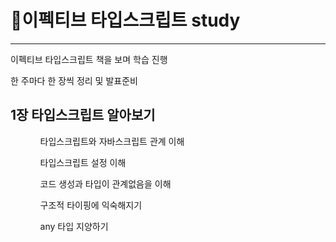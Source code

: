 
# 🎠이펙티브 타입스크립트 study
<hr/>
<p>이펙티브 타입스크립트 책을 보며 학습 진행</p>

한 주마다 한 장씩 정리 및 발표준비

## 1장 타입스크립트 알아보기
<ul>
  <ol> 타입스크립트와 자바스크립트 관계 이해 </ol>
  <ol> 타입스크립트 설정 이해 </ol>
  <ol> 코드 생성과 타입이 관계없음을 이해 </ol>
  <ol> 구조적 타이핑에 익숙해지기 </ol>
  <ol> any 타입 지양하기 </ol>
</ul>
